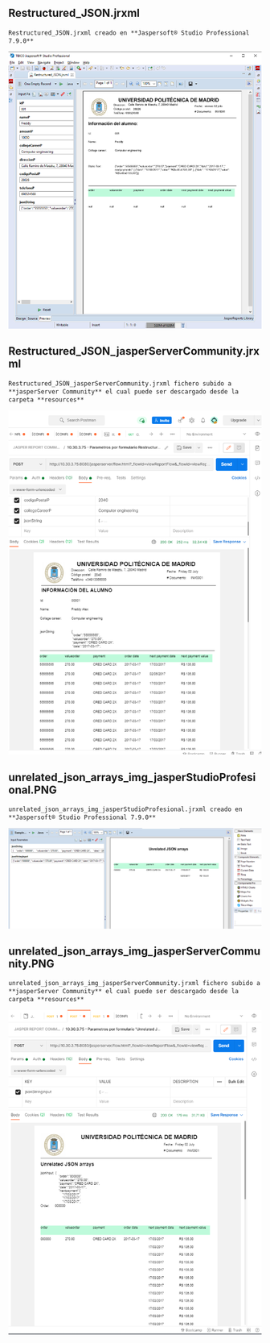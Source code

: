 
## Restructured_JSON.jrxml

```
Restructured_JSON.jrxml creado en **Jaspersoft® Studio Professional 7.9.0**
```

![](https://github.com/fatandazdba/parameterJsonUrl_JasperServer/blob/develop/resources/Restructured_JSON_jasperStudioProfesional.PNG?raw=true)



## Restructured_JSON_jasperServerCommunity.jrxml

```
Restructured_JSON_jasperServerCommunity.jrxml fichero subido a **jasperServer Community** el cual puede ser descargado desde la carpeta **resources**
```

![](https://github.com/fatandazdba/parameterJsonUrl_JasperServer/blob/develop/resources/Restructured_JSON_jasperServerCommunity.PNG?raw=true)



## unrelated_json_arrays_img_jasperStudioProfesional.PNG

```
unrelated_json_arrays_img_jasperStudioProfesional.jrxml creado en **Jaspersoft® Studio Professional 7.9.0**
```

![](https://github.com/fatandazdba/parameterJsonUrl_JasperServer/blob/develop/resources/unrelated_json_arrays_img_jasperStudioProfesional.PNG?raw=true)



## unrelated_json_arrays_img_jasperServerCommunity.PNG

```
unrelated_json_arrays_img_jasperServerCommunity.jrxml fichero subido a **jasperServer Community** el cual puede ser descargado desde la carpeta **resources**
```

![](https://github.com/fatandazdba/parameterJsonUrl_JasperServer/blob/develop/resources/unrelated_json_arrays_img_jasperServerCommunity.PNG?raw=true)


